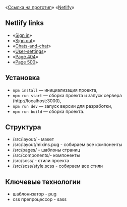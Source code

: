 «[Ссылка на прототип](https://www.figma.com/file/zoLY1xVwlhbMUxpHslGQDp/middle.messenger.praktikum.yandex?type=design&t=ruOBLon7eRgVs26J-6)»
«[Netlify](https://deploy--jocular-rugelach-1c03ff.netlify.app/)»

## Netlify links

- «[Sign in](https://deploy--jocular-rugelach-1c03ff.netlify.app/)»
- «[Sign out](https://deploy--jocular-rugelach-1c03ff.netlify.app/registration)»
- «[Chats-and-chat](https://deploy--jocular-rugelach-1c03ff.netlify.app/chats-and-chat)»
- «[User-settings](https://deploy--jocular-rugelach-1c03ff.netlify.app/user-settings)»
- «[Page 404](https://deploy--jocular-rugelach-1c03ff.netlify.app/404)»
- «[Page 500](https://deploy--jocular-rugelach-1c03ff.netlify.app/500)»

## Установка

- `npm install` — инициализация проекта,
- `npm run start` — сборка проекта и запуск сервера (http://localhost:3000),
- `npm run dev` — запуск версии для разработки,
- `npm run build` — сборка проекта.

## Структура

- /src/layout/ - макет
- /src/layout/mixins.pug - собираем все компоненты
- /src/pages/ - шаблоны страниц
- /src/components/- компоненты
- /src/scss/ - стили проекта
- /src/scss/style.scss - собираем все стили

## Ключевые технологии

- шаблонизатор - pug
- css препроцессор - sass